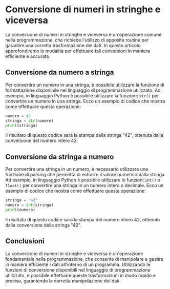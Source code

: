 # Conversione di numeri in stringhe e viceversa

La conversione di numeri in stringhe e viceversa è un'operazione comune nella programmazione, che richiede l'utilizzo di apposite routine per garantire una corretta trasformazione dei dati. In questo articolo approfondiremo le modalità per effettuare tali conversioni in maniera efficiente e accurata.

## Conversione da numero a stringa

Per convertire un numero in una stringa, è possibile utilizzare la funzione di formattazione disponibile nel linguaggio di programmazione utilizzato. Ad esempio, in linguaggio Python è possibile utilizzare la funzione `str()` per convertire un numero in una stringa. Ecco un esempio di codice che mostra come effettuare questa operazione:

```python
numero = 42
stringa = str(numero)
print(stringa)
```

Il risultato di questo codice sarà la stampa della stringa "42", ottenuta dalla conversione del numero intero 42.

## Conversione da stringa a numero

Per convertire una stringa in un numero, è necessario utilizzare una funzione di parsing che permetta di estrarre il valore numerico dalla stringa. Ad esempio, in linguaggio Python è possibile utilizzare le funzioni `int()` o `float()` per convertire una stringa in un numero intero o decimale. Ecco un esempio di codice che mostra come effettuare questa operazione:

```python
stringa = "42"
numero = int(stringa)
print(numero)
```

Il risultato di questo codice sarà la stampa del numero intero 42, ottenuto dalla conversione della stringa "42".

## Conclusioni

La conversione di numeri in stringhe e viceversa è un'operazione fondamentale nella programmazione, che consente di manipolare e gestire in maniera efficiente i dati all'interno di un programma. Utilizzando le funzioni di conversione disponibili nel linguaggio di programmazione utilizzato, è possibile effettuare queste trasformazioni in modo rapido e preciso, garantendo la corretta manipolazione dei dati.